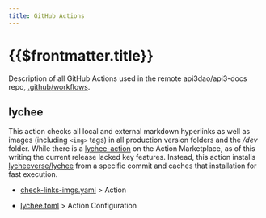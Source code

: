 ```yaml
---
title: GitHub Actions
---
```


# {{$frontmatter.title}}

<TocHeader />
<TOC class="table-of-contents" :include-level="[2,3]" />

Description of all GitHub Actions used in the remote api3dao/api3-docs repo, [.github/workflows](https://github.com/api3dao/api3-docs/tree/stage/.github/workflows).

## lychee

This action checks all local and external markdown hyperlinks as well as images (including `<img>` tags) in all production version folders and the */dev* folder. While there is a [lychee-action](https://github.com/lycheeverse/lychee-action) on the Action Marketplace, as of this writing the current release lacked key features. Instead, this action installs [lycheeverse/lychee](https://github.com/lycheeverse/lychee) from a specific commit and caches that installation for fast execution.

- [check-links-imgs.yaml](https://github.com/api3dao/api3-docs/blob/main/.github/workflows/check-links-imgs.yaml) > Action

- [lychee.toml](https://github.com/api3dao/api3-docs/blob/main/.github/workflows/lychee.toml) > Action Configuration
